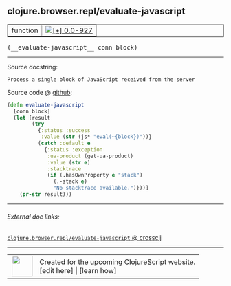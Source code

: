 ## clojure.browser.repl/evaluate-javascript



 <table border="1">
<tr>
<td>function</td>
<td><a href="https://github.com/cljsinfo/cljs-api-docs/tree/0.0-927"><img valign="middle" alt="[+] 0.0-927" title="Added in 0.0-927" src="https://img.shields.io/badge/+-0.0--927-lightgrey.svg"></a> </td>
</tr>
</table>


 <samp>
(__evaluate-javascript__ conn block)<br>
</samp>

---





Source docstring:

```
Process a single block of JavaScript received from the server
```


Source code @ [github](https://github.com/clojure/clojurescript/blob/r3117/src/cljs/clojure/browser/repl.cljs#L43-L58):

```clj
(defn evaluate-javascript
  [conn block]
  (let [result
        (try
          {:status :success
           :value (str (js* "eval(~{block})"))}
          (catch :default e
            {:status :exception
             :ua-product (get-ua-product)
             :value (str e)
             :stacktrace
             (if (.hasOwnProperty e "stack")
               (.-stack e)
               "No stacktrace available.")}))]
    (pr-str result)))
```

<!--
Repo - tag - source tree - lines:

 <pre>
clojurescript @ r3117
└── src
    └── cljs
        └── clojure
            └── browser
                └── <ins>[repl.cljs:43-58](https://github.com/clojure/clojurescript/blob/r3117/src/cljs/clojure/browser/repl.cljs#L43-L58)</ins>
</pre>

-->

---



###### External doc links:

[`clojure.browser.repl/evaluate-javascript` @ crossclj](http://crossclj.info/fun/clojure.browser.repl.cljs/evaluate-javascript.html)<br>

---

 <table>
<tr><td>
<img valign="middle" align="right" width="48px" src="http://i.imgur.com/Hi20huC.png">
</td><td>
Created for the upcoming ClojureScript website.<br>
[edit here] | [learn how]
</td></tr></table>

[edit here]:https://github.com/cljsinfo/cljs-api-docs/blob/master/cljsdoc/clojure.browser.repl/evaluate-javascript.cljsdoc
[learn how]:https://github.com/cljsinfo/cljs-api-docs/wiki/cljsdoc-files

<!--

This information was too distracting to show to readers, but I'll leave it
commented here since it is helpful to:

- pretty-print the data used to generate this document
- and show how to retrieve that data



The API data for this symbol:

```clj
{:ns "clojure.browser.repl",
 :name "evaluate-javascript",
 :signature ["[conn block]"],
 :history [["+" "0.0-927"]],
 :type "function",
 :full-name-encode "clojure.browser.repl/evaluate-javascript",
 :source {:code "(defn evaluate-javascript\n  [conn block]\n  (let [result\n        (try\n          {:status :success\n           :value (str (js* \"eval(~{block})\"))}\n          (catch :default e\n            {:status :exception\n             :ua-product (get-ua-product)\n             :value (str e)\n             :stacktrace\n             (if (.hasOwnProperty e \"stack\")\n               (.-stack e)\n               \"No stacktrace available.\")}))]\n    (pr-str result)))",
          :title "Source code",
          :repo "clojurescript",
          :tag "r3117",
          :filename "src/cljs/clojure/browser/repl.cljs",
          :lines [43 58]},
 :full-name "clojure.browser.repl/evaluate-javascript",
 :docstring "Process a single block of JavaScript received from the server"}

```

Retrieve the API data for this symbol:

```clj
;; from Clojure REPL
(require '[clojure.edn :as edn])
(-> (slurp "https://raw.githubusercontent.com/cljsinfo/cljs-api-docs/catalog/cljs-api.edn")
    (edn/read-string)
    (get-in [:symbols "clojure.browser.repl/evaluate-javascript"]))
```

-->
